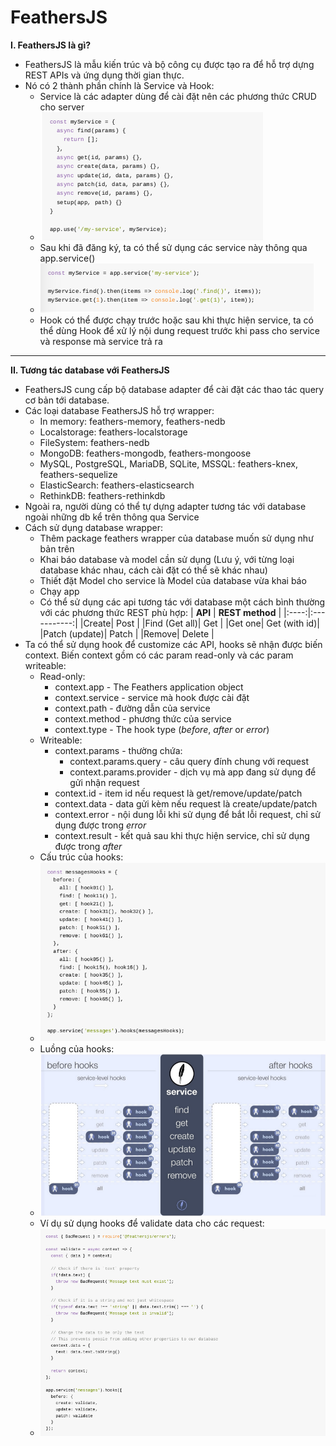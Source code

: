 FeathersJS
===

**I. FeathersJS là gì?** 
  * FeathersJS là mẫu kiến trúc và bộ công cụ được tạo ra để hỗ trợ dựng REST APIs và ứng dụng thời gian thực.
  * Nó có 2 thành phần chính là Service và Hook:
    * Service là các adapter dùng để cài đặt nên các phương thức CRUD cho server
    * ![alt-text](./serviceEx.png "Service")
    * Sau khi đã đăng ký, ta có thể sử dụng các service này thông qua app.service()
    * ![](./serviceImp.png)
    * Hook có thể được chạy trước hoặc sau khi thực hiện service, ta có thể dùng Hook để xử lý nội dung request trước khi pass cho service và response mà service trả ra
  ---
**II. Tương tác database với FeathersJS**
  * FeathersJS cung cấp bộ database adapter để cài đặt các thao tác query cơ bản tới database.
  * Các loại database FeathersJS hỗ trợ wrapper:
    * In memory: feathers-memory, feathers-nedb
    * Localstorage: feathers-localstorage
    * FileSystem: feathers-nedb
    * MongoDB: feathers-mongodb, feathers-mongoose
    * MySQL,	PostgreSQL,	MariaDB,	SQLite,	MSSQL: feathers-knex, feathers-sequelize
    * ElasticSearch: feathers-elasticsearch
    * RethinkDB: feathers-rethinkdb
  * Ngoài ra, người dùng có thể tự dựng adapter tương tác với database ngoài những db kể trên thông qua Service
  * Cách sử dụng database wrapper:
    * Thêm package feathers wrapper của database muốn sử dụng như bản trên
    * Khai báo database và model cần sử dụng (Lưu ý, với từng loại database khác nhau, cách cài đặt có thể sẽ khác nhau)
    * Thiết đặt Model cho service là Model của database vừa khai báo
    * Chạy app
    * Có thể sử dụng các api tương tác với database một cách bình thường với các phương thức REST phù hợp:
      | **API** | **REST method** |
      |:----:|:-----------:|
      |Create| Post        |
      |Find (Get all)| Get |
      |Get one| Get (with id)|
      |Patch (update)| Patch |
      |Remove| Delete      |
  * Ta có thể sử dụng hook để customize các API, hooks sẽ nhận được biến context. Biến context gồm có các param read-only và các param writeable:
    * Read-only:
      * context.app - The Feathers application object
      * context.service - service mà hook được cài đặt
      * context.path - đường dẫn của service
      * context.method - phương thức của service
      * context.type - The hook type (*before*, *after* or *error*)
    * Writeable:
      * context.params - thường chứa:
        * context.params.query - câu query đính chung với request
        * context.params.provider - dịch vụ mà app đang sử dụng để gửi nhận request
      * context.id - item id nếu request là get/remove/update/patch
      * context.data - data gửi kèm nếu request là create/update/patch
      * context.error - nội dung lỗi khi sử dụng để bắt lỗi request, chỉ sử dụng được trong *error*
      * context.result - kết quả sau khi thực hiện service, chỉ sử dụng được trong *after*
    * Cấu trúc của hooks:
    * ![](./hookEx.png)
    * Luồng của hooks:
    * ![](./hookThread.png)
    * Ví dụ sử dụng hooks để validate data cho các request:
    * ![](./hookImp.png)
